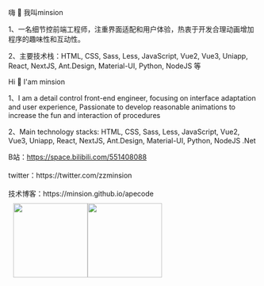 
嗨 👋 我叫minsion

1、一名细节控前端工程师，注重界面适配和用户体验，热衷于开发合理动画增加程序的趣味性和互动性。

2、主要技术栈：HTML, CSS, Sass, Less, JavaScript, Vue2, Vue3, Uniapp, React, NextJS, Ant.Design, Material-UI, Python, NodeJS 等


Hi 👋 I'am minsion

1、I am a detail control front-end engineer, focusing on interface adaptation and user experience, Passionate to develop reasonable animations to increase the fun and interaction of procedures

2、Main technology stacks: HTML, CSS, Sass, Less, JavaScript, Vue2, Vue3, Uniapp, React, NextJS, Ant.Design, Material-UI, Python, NodeJS .Net


<div>B站：<a href="https://space.bilibili.com/551408088" target="_blank">https://space.bilibili.com/551408088</a></div>
<br />
<div>twitter：https://twitter.com/zzminsion</div>
<br />
<div>技术博客：https://minsion.github.io/apecode</div>


<div style="display: flex;margin: 10px">
  <img style="height: 150px;" src="https://github-readme-stats.vercel.app/api?username=minsion&show_icons=true&count_private=true&hide=prs&bg_color=0,73FA79,73FDFF,D783FF&theme=default_repocard" />
  <img style="height: 150px;" src="https://github-readme-stats.vercel.app/api/top-langs/?username=minsion&hide_title=true&hide_border=true&layout=compact&bg_color=0,73FA79,73FDFF,D783FF&theme=graywhite&locale=cn" />
</div>

<!-- ### My GitHub Contributions -->

<!-- ![](https://raw.githubusercontent.com/minsion/minsion/main/assets/github-contribution-grid-snake.svg) -->
